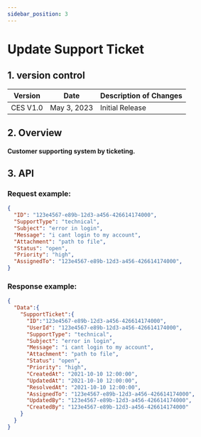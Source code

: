 ```yaml
---
sidebar_position: 3
---
```


# Update Support Ticket

## 1. version control

| Version  | Date        | Description of Changes |
| -------- | ----------- | ---------------------- |
| CES V1.0 | May 3, 2023 | Initial Release        |

## 2. Overview

#### Customer supporting system by ticketing.


## 3. API

### Request example:

```json
{
  "ID": "123e4567-e89b-12d3-a456-426614174000",
  "SupportType": "technical",
  "Subject": "error in login",
  "Message": "i cant login to my account",
  "Attachment": "path to file",
  "Status": "open",
  "Priority": "high",
  "AssignedTo": "123e4567-e89b-12d3-a456-426614174000",
}
```
### Response example:

```json
{
  "Data":{
    "SupportTicket":{
      "ID":"123e4567-e89b-12d3-a456-426614174000",
      "UserId": "123e4567-e89b-12d3-a456-426614174000",
      "SupportType": "technical",
      "Subject": "error in login",
      "Message": "i cant login to my account",
      "Attachment": "path to file",
      "Status": "open",
      "Priority": "high",
      "CreatedAt": "2021-10-10 12:00:00",
      "UpdatedAt": "2021-10-10 12:00:00",
      "ResolvedAt": "2021-10-10 12:00:00",
      "AssignedTo": "123e4567-e89b-12d3-a456-426614174000",
      "UpdatedBy": "123e4567-e89b-12d3-a456-426614174000",
      "CreatedBy": "123e4567-e89b-12d3-a456-426614174000"
    }
  }
}
```